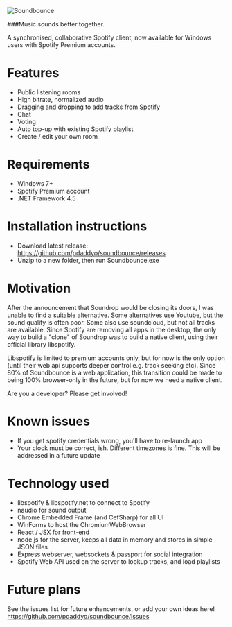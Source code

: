 ![Soundbounce](http://app.soundbounce.org:8080/img/soundbounce-white-bg.png)

###Music sounds better together.

A synchronised, collaborative Spotify client, now available for Windows users with Spotify Premium accounts.

Features
=======
- Public listening rooms
- High bitrate, normalized audio
- Dragging and dropping to add tracks from Spotify
- Chat
- Voting
- Auto top-up with existing Spotify playlist
- Create / edit your own room

Requirements
==========
- Windows 7+
- Spotify Premium account
- .NET Framework 4.5

Installation instructions
=============
- Download latest release: https://github.com/pdaddyo/soundbounce/releases
- Unzip to a new folder, then run Soundbounce.exe

Motivation
==========
After the announcement that Soundrop would be closing its doors, I was unable to find a suitable alternative.  Some alternatives use Youtube, but the sound quality is often poor.  Some also use soundcloud, but not all tracks are available.  Since Spotify are removing all apps in the desktop, the only way to build a "clone" of Soundrop was to build a native client, using their official library libspotify.  

Libspotify is limited to premium accounts only, but for now is the only option (until their web api supports deeper control e.g. track seeking etc).  Since 80% of Soundbounce is a web application, this transition could be made to being 100% browser-only in the future, but for now we need a native client.  

Are you a developer?  Please get involved!

Known issues
============
- If you get spotify credentials wrong, you'll have to re-launch app
- Your clock must be correct, ish.  Different timezones is fine.  This will be addressed in a future update

Technology used
=================
- libspotify & libspotify.net to connect to Spotify
- naudio for sound output
- Chrome Embedded Frame (and CefSharp) for all UI
- WinForms to host the ChromiumWebBrowser
- React / JSX for front-end 
- node.js for the server, keeps all data in memory and stores in simple JSON files
- Express webserver, websockets & passport for social integration
- Spotify Web API used on the server to lookup tracks, and load playlists

Future plans
=========
See the issues list for future enhancements, or add your own ideas here!
https://github.com/pdaddyo/soundbounce/issues
